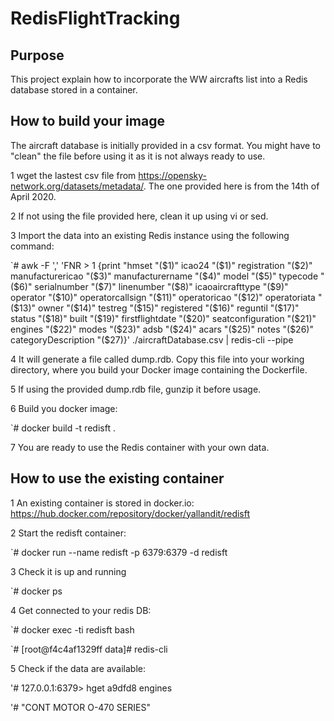 # RedisFlightTracking

## Purpose
This project explain how to incorporate the WW aircrafts list into a Redis database stored in a container.

## How to build your image
The aircraft database is initially provided in a csv format. You might have to "clean" the file before using it as it is not always ready to use.

1 wget the lastest csv file from https://opensky-network.org/datasets/metadata/. The one provided here is from the 14th of April 2020.

2 If not using the file provided here, clean it up using vi or sed.

3 Import the data into an existing Redis instance using the following command: 

`# awk -F ',' 'FNR > 1 {print "hmset "($1)" icao24 "($1)" registration "($2)" manufacturericao "($3)" manufacturername "($4)" model "($5)" typecode "($6)" serialnumber "($7)" linenumber "($8)" icaoaircrafttype "($9)" operator "($10)" operatorcallsign "($11)" operatoricao "($12)" operatoriata "($13)" owner "($14)" testreg "($15)" registered "($16)" reguntil "($17)" status "($18)" built "($19)" firstflightdate "($20)" seatconfiguration "($21)" engines "($22)" modes "($23)" adsb "($24)" acars "($25)" notes "($26)" categoryDescription "($27)}' ./aircraftDatabase.csv | redis-cli --pipe

4 It will generate a file called dump.rdb. Copy this file into your working directory, where you build your Docker image containing the Dockerfile.

5 If using the provided dump.rdb file, gunzip it before usage.

6 Build you docker image:

`# docker build -t redisft .

7 You are ready to use the Redis container with your own data.

## How to use the existing container
1 An existing container is stored in docker.io: https://hub.docker.com/repository/docker/yallandit/redisft

2 Start the redisft container:

`# docker run --name redisft  -p 6379:6379 -d redisft

3 Check it is up and running

`# docker ps

4 Get connected to your redis DB:

`# docker exec -ti redisft bash

`# [root@f4c4af1329ff data]# redis-cli

5 Check if the data are available:

'# 127.0.0.1:6379> hget a9dfd8 engines

'# "CONT MOTOR O-470 SERIES"


